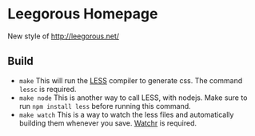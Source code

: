 Leegorous Homepage
=============

New style of http://leegorous.net/

Build
-------------
+ `make`
This will run the <a href="http://lesscss.org/" target="_blank">LESS</a> compiler to generate css. The command `lessc` is required.
+ `make node`
This is another way to call LESS, with nodejs. Make sure to run `npm install less` before running this command.
+ `make watch`
This is a way to watch the less files and automatically building them whenever you save. <a href="https://github.com/mynyml/watchr" target="_blank">Watchr</a> is required.